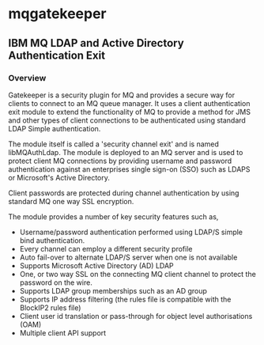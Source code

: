 # mqgatekeeper
<h2>IBM MQ LDAP and Active Directory Authentication Exit</h2>
<h3>Overview</h3>
<p>
Gatekeeper is a security plugin for MQ and provides a secure way for clients to connect to an MQ queue manager. It uses a client authentication exit module to extend the functionality of MQ to provide a method for JMS and other types of client connections to be authenticated using standard LDAP Simple authentication.
</p>
<p>
The module itself is called a 'security channel exit' and is named libMQAuthLdap. The module is deployed to an MQ server and is used to protect client MQ connections by providing username and password authentication against an enterprises single sign-on (SSO) such as LDAPS or Microsoft's Active Directory.
</p>
<p>
Client passwords are protected during channel authentication by using standard MQ one way SSL encryption. 
</p>
<p>
The module provides a number of key security features such as,
</p>
<ul>
<li/>Username/password authentication performed using LDAP/S simple bind authentication.
<li/>Every channel can employ a different security profile
<li/>Auto fail-over to alternate LDAP/S server when one is not available
<li/>Supports Microsoft Active Directory (AD) LDAP
<li/>One, or two way SSL on the connecting MQ client channel to protect the password on the wire.
<li/>Supports LDAP group memberships such as an AD group
<li/>Supports IP address filtering (the rules file is compatible with the BlockIP2 rules file)
<li/>Client user id translation or pass-through for object level authorisations (OAM)
<li/>Multiple client API support
</ul>


